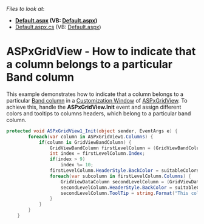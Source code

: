 <!-- default file list -->
*Files to look at*:

* **[Default.aspx](./CS/WebSite1/Default.aspx) (VB: [Default.aspx](./VB/WebSite1/Default.aspx))**
* [Default.aspx.cs](./CS/WebSite1/Default.aspx.cs) (VB: [Default.aspx](./VB/WebSite1/Default.aspx))
<!-- default file list end -->
# ASPxGridView - How to indicate that a column belongs to a particular Band column


<p>This example demonstrates how to indicate that a column belongs to a particular <a href="https://demos.devexpress.com/aspxgridviewdemos/Columns/Bands.aspx">Band column</a> in a <a href="https://documentation.devexpress.com/AspNet/3734/ASP-NET-WebForms-Controls/Grid-View/Concepts/Data-Representation-Basics/Customization-Window">Customization Window</a> of <a href="https://documentation.devexpress.com/AspNet/DevExpress.Web.ASPxGridView.class">ASPxGridView</a>. To achieve this, handle the <strong>ASPxGridView.Init</strong> event and assign different colors and tooltips to columns headers, which belong to a particular band column.</p>


```cs
protected void ASPxGridView1_Init(object sender, EventArgs e) {
        foreach(var column in ASPxGridView1.Columns) {
            if(column is GridViewBandColumn) {
                GridViewBandColumn firstLevelColumn = (GridViewBandColumn)column;
                int index = firstLevelColumn.Index;
                if(index > 9)
                    index %= 10;
                firstLevelColumn.HeaderStyle.BackColor = suitableColors[index];
                foreach(var subcolumn in firstLevelColumn.Columns) {
                    GridViewDataColumn secondLevelColumn = (GridViewDataColumn)subcolumn;
                    secondLevelColumn.HeaderStyle.BackColor = suitableColors[index];
                    secondLevelColumn.ToolTip = string.Format("This column belongs to {0} column", firstLevelColumn.Caption.ToString());
                }
            }
        }
    }
```



<br/>


